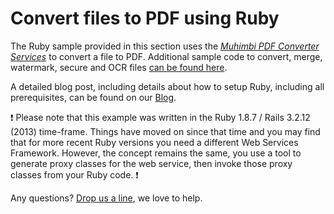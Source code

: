 # Convert files to PDF using Ruby
The Ruby sample provided in this section uses the *[Muhimbi PDF Converter Services](http://www.muhimbi.com/Products/PDF-Converter-Services/summary.aspx)* to convert a file to PDF.  Additional sample code to convert, merge, watermark, secure and OCR files [can be found here](../).

A detailed blog post, including details about how to setup Ruby, including all prerequisites, can be found on our [Blog](http://blog.muhimbi.com/2013/03/use-ruby-on-rails-to-convert-merge-and.html).

:exclamation:
Please note that this example was written in the Ruby 1.8.7 / Rails 3.2.12 (2013) time-frame. Things have moved on since that time and you may find that for more recent Ruby versions you need a different Web Services Framework. However, the concept remains the same, you use a tool to generate proxy classes for the web service, then invoke those proxy classes from your Ruby code.
:exclamation:

Any questions? [Drop us a line](http://www.muhimbi.com/contact.aspx), we love to help.

